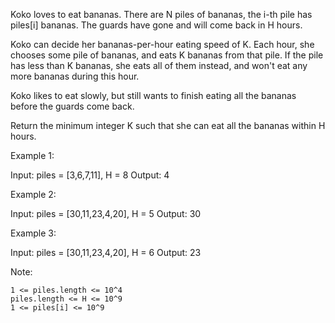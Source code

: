 Koko loves to eat bananas.  There are N piles of bananas, the i-th pile has piles[i] bananas.  The guards have gone and will come back in H hours.

Koko can decide her bananas-per-hour eating speed of K.  Each hour, she chooses some pile of bananas, and eats K bananas from that pile.  If the pile has less than K bananas, she eats all of them instead, and won't eat any more bananas during this hour.

Koko likes to eat slowly, but still wants to finish eating all the bananas before the guards come back.

Return the minimum integer K such that she can eat all the bananas within H hours.

Example 1:

Input: piles = [3,6,7,11], H = 8
Output: 4

Example 2:

Input: piles = [30,11,23,4,20], H = 5
Output: 30

Example 3:

Input: piles = [30,11,23,4,20], H = 6
Output: 23

Note:

    1 <= piles.length <= 10^4
    piles.length <= H <= 10^9
    1 <= piles[i] <= 10^9
